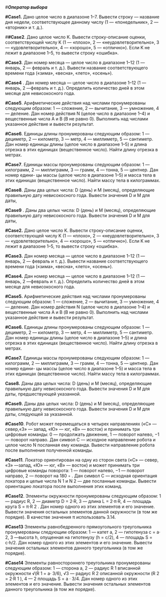 #**_Оператор выбора_**

**#Case1.** Дано целое число в диапазоне 1–7. Вывести строку — название дня недели, соответствующее данному числу (1 — «понедельник», 2 — «вторник» и т. д.).

#**#Case2**. Дано целое число K. Вывести строку-описание оценки, соответствующей числу K (1 — «плохо», 2 — «неудовлетворительно», 3 — «удовлетворительно», 
4 — «хорошо», 5 — «отлично»). Если K не лежит в диапазоне 1–5, то вывести строку «ошибка».

**#Case3**. Дан номер месяца — целое число в диапазоне 1–12 (1 — январь, 2 — февраль и т. д.). Вывести название соответствующего времени года («зима»,
«весна», «лето», «осень»).

**#Case4** . Дан номер месяца — целое число в диапазоне 1–12 (1 — январь, 2 —февраль и т. д.). Определить количество дней в этом месяце для невисокосного года.

**#Case5**. Арифметические действия над числами пронумерованы следующим образом: 1 — сложение, 2 — вычитание, 3 — умножение, 4 — деление. Дан номер действия N 
(целое число в диапазоне 1–4) и вещественные числа A и B (В не равно 0). Выполнить над числами указанное действие и вывести результат.

**#Case6**. Единицы длины пронумерованы следующим образом: 1 — дециметр, 2 — километр, 3 — метр, 4 — миллиметр, 5 — сантиметр. Дан номер
единицы длины (целое число в диапазоне 1–5) и длина отрезка в этих единицах (вещественное число). Найти длину отрезка в метрах.

**#Case7**. Единицы массы пронумерованы следующим образом: 1 — килограмм, 2 — миллиграмм, 3 — грамм, 4 — тонна, 5 — центнер. Дан номер едини-
цы массы (целое число в диапазоне 1–5) и масса тела в этих единицах (вещественное число). Найти массу тела в килограммах.

**#Case8**. Даны два целых числа: D (день) и M (месяц), определяющие правильную дату невисокосного года. Вывести значения D и M для даты,

**#Case9** . Даны два целых числа: D (день) и M (месяц), определяющие правильную дату невисокосного года. Вывести значения D и M для даты,

**#Case2.** Дано целое число K. Вывести строку-описание оценки, соответствующей числу K (1 — «плохо», 2 — «неудовлетворительно», 3 — «удовлетворительно», 
4 — «хорошо», 5 — «отлично»). Если K не лежит в диапазоне 1–5, то вывести строку «ошибка».

**#Case3.** Дан номер месяца — целое число в диапазоне 1–12 (1 — январь, 2 — февраль и т. д.). Вывести название соответствующего времени года («зима»,
«весна», «лето», «осень»).

**#Case4.** Дан номер месяца — целое число в диапазоне 1–12 (1 — январь, 2 —февраль и т. д.). Определить количество дней в этом месяце для невисокосного года.

**#Case5.** Арифметические действия над числами пронумерованы следующим образом: 1 — сложение, 2 — вычитание, 3 — умножение, 4 — деление. Дан номер действия N 
(целое число в диапазоне 1–4) и вещественные числа A и B (В не равно 0). Выполнить над числами указанное действие и вывести результат.

**#Case6.** Единицы длины пронумерованы следующим образом: 1 — дециметр, 2 — километр, 3 — метр, 4 — миллиметр, 5 — сантиметр. Дан номер
единицы длины (целое число в диапазоне 1–5) и длина отрезка в этих единицах (вещественное число). Найти длину отрезка в метрах.

**#Case7.** Единицы массы пронумерованы следующим образом: 1 — килограмм, 2 — миллиграмм, 3 — грамм, 4 — тонна, 5 — центнер. Дан номер едини-
цы массы (целое число в диапазоне 1–5) и масса тела в этих единицах (вещественное число). Найти массу тела в килограммах.

**Case8.** Даны два целых числа: D (день) и M (месяц), определяющие правильную дату невисокосного года. Вывести значения D и M для даты, предшествующей указанной.

**#Case9.** Даны два целых числа: D (день) и M (месяц), определяющие правильную дату невисокосного года. Вывести значения D и M для даты,
следующей за указанной.

**#Case10**. Робот может перемещаться в четырех направлениях («С» — север,«З» — запад, «Ю» — юг, «В» — восток) и принимать три цифровые команды: 0 — продолжать движение, 1 — поворот налево, −1 — поворот направо. Дан символ C — исходное направление робота и целое число N посланная ему команда. Вывести направление робота после выполнения полученной команды.

**#Case11**. Локатор ориентирован на одну из сторон света («С» — север, «З» —запад, «Ю» — юг, «В» — восток) и может принимать три цифровые команды поворота: 1 — поворот налево, −1 — поворот направо, 2 — поворот на
180 ◦ . Дан символ C — исходная ориентация локатора и целые числа N 1 и N 2 — две посланные команды. Вывести ориентацию локатора после выполнения этих команд.

**#Case12**. Элементы окружности пронумерованы следующим образом: 1 — радиус R, 2 — диаметр D = 2·R, 3 — длина L = 2·π·R, 4 — площадь круга S = π·R 2 . Дан номер одного из этих элементов и его значение. Вывести значения остальных элементов данной окружности (в том же порядке). В качестве значения π использовать 3.14.

**#Case13** Элементы равнобедренного прямоугольного треугольника пронумерованы следующим образом: 1 — катет a, 2 — гипотенуза c = a· 2, 3 —высота h, опущенная на гипотенузу (h = c/2), 4 — площадь S = c·h/2. Дан номер одного из этих элементов и его значение. Вывести значения остальных элементов данного треугольника (в том же порядке).

**#Case14** Элементы равностороннего треугольника пронумерованы следующим образом: 1 — сторона a, 2 — радиус R 1 вписанной окружности √(R 1 = a· 3/6), √3 — радиус R 2 описанной окружности (R 2 = 2·R 1 ), 4 — 2 площадь S = a · 3/4. Дан номер одного из этих элементов и его значение. Вывести значения остальных элементов данного треугольника (в том же порядке).

